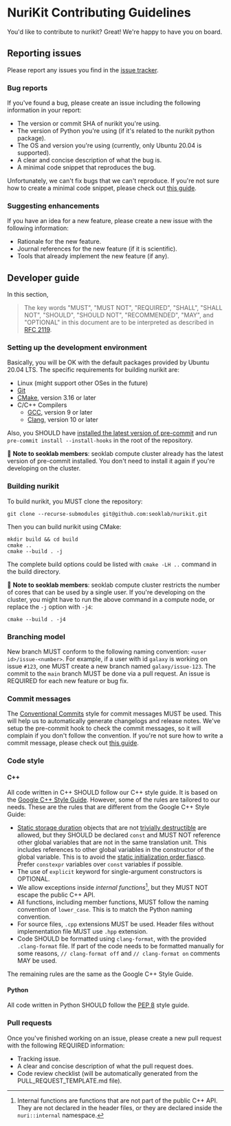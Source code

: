 # NuriKit Contributing Guidelines

You'd like to contribute to nurikit? Great! We're happy to have you on board.

## Reporting issues

Please report any issues you find in the
[issue tracker](https://github.com/seoklab/nurikit/issues).

### Bug reports

If you've found a bug, please create an issue including the following
information in your report:

- The version or commit SHA of nurikit you're using.
- The version of Python you're using (if it's related to the nurikit
  python package).
- The OS and version you're using (currently, only Ubuntu 20.04 is supported).
- A clear and concise description of what the bug is.
- A minimal code snippet that reproduces the bug.

Unfortunately, we can't fix bugs that we can't reproduce. If you're not sure
how to create a minimal code snippet, please check out
[this guide](https://stackoverflow.com/help/minimal-reproducible-example).

### Suggesting enhancements

If you have an idea for a new feature, please create a new issue with the
following information:

- Rationale for the new feature.
- Journal references for the new feature (if it is scientific).
- Tools that already implement the new feature (if any).

## Developer guide

In this section,

> The key words "MUST", "MUST NOT", "REQUIRED", "SHALL", "SHALL NOT", "SHOULD",
> "SHOULD NOT", "RECOMMENDED",  "MAY", and "OPTIONAL" in this document are to be
> interpreted as described in [RFC 2119](https://www.ietf.org/rfc/rfc2119.txt).

### Setting up the development environment

Basically, you will be OK with the default packages provided by Ubuntu 20.04
LTS. The specific requirements for building nurikit are:

- Linux (might support other OSes in the future)
- [Git](https://git-scm.com/)
- [CMake](https://cmake.org/), version 3.16 or later
- C/C++ Compilers
  - [GCC](https://gcc.gnu.org/), version 9 or later
  - [Clang](https://clang.llvm.org/), version 10 or later

Also, you SHOULD have
[installed the latest version of pre-commit](https://pre-commit.com/#install)
and run `pre-commit install --install-hooks` in the root of the repository.

:ledger: **Note to seoklab members**: seoklab compute cluster already has the
latest version of pre-commit installed. You don't need to install it again if
you're developing on the cluster.

### Building nurikit

To build nurikit, you MUST clone the repository:

```shellscript
git clone --recurse-submodules git@github.com:seoklab/nurikit.git
```

Then you can build nurikit using CMake:

```shellscript
mkdir build && cd build
cmake ..
cmake --build . -j
```

The complete build options could be listed with `cmake -LH ..` command in the
build directory.

:ledger: **Note to seoklab members**: seoklab compute cluster restricts the
number of cores that can be used by a single user. If you're developing on the
cluster, you might have to run the above command in a compute node, or replace
the `-j` option with `-j4`:

```shellscript
cmake --build . -j4
```

### Branching model

New branch MUST conform to the following naming convention:
`<user id>/issue-<number>`. For example, if a user with id `galaxy` is working
on issue `#123`, one MUST create a new branch named `galaxy/issue-123`. The
commit to the `main` branch MUST be done via a pull request. An issue is
REQUIRED for each new feature or bug fix.

### Commit messages

The [Conventional Commits](https://www.conventionalcommits.org/en/v1.0.0/) style
for commit messages MUST be used. This will help us to automatically generate
changelogs and release notes. We've setup the pre-commit hook to check the
commit messages, so it will complain if you don't follow the convention. If
you're not sure how to write a commit message, please check out
[this guide](https://www.conventionalcommits.org/en/v1.0.0/#summary).

### Code style

#### C++

All code written in C++ SHOULD follow our C++ style guide. It is based on the
[Google C++ Style Guide](https://google.github.io/styleguide/cppguide.html).
However, some of the rules are tailored to our needs. These are the rules that
are different from the Google C++ Style Guide:

- [Static storage duration](http://en.cppreference.com/w/cpp/language/storage_duration#Storage_duration) objects that are not
  [trivially destructible](http://en.cppreference.com/w/cpp/types/is_destructible)
  are allowed, but they SHOULD be declared `const` and MUST NOT reference other
  global variables that are not in the same translation unit. This includes
  references to other global variables in the constructor of the global
  variable. This is to avoid the
  [static initialization order fiasco](https://isocpp.org/wiki/faq/ctors#static-init-order).
  Prefer `constexpr` variables over `const` variables if possible.
- The use of `explicit` keyword for single-argument constructors is OPTIONAL.
- We allow exceptions inside *internal functions*[^1], but they MUST NOT escape
  the public C++ API.
- All functions, including member functions, MUST follow the
  naming convention of `lower_case`. This is to match the Python naming
  convention.
- For source files, `.cpp` extensions MUST be used. Header files without
  implementation file MUST use `.hpp` extension.
- Code SHOULD be formatted using `clang-format`, with the provided
  `.clang-format` file. If part of the code needs to be formatted manually
  for some reasons, `// clang-format off` and `// clang-format on` comments MAY
  be used.

[^1]: Internal functions are functions that are not part of the public C++
      API. They are not declared in the header files, or they are declared
      inside the `nuri::internal` namespace.

The remaining rules are the same as the Google C++ Style Guide.

#### Python

All code written in Python SHOULD follow the
[PEP 8](https://www.python.org/dev/peps/pep-0008/) style guide.

### Pull requests

Once you've finished working on an issue, please create a new pull request with
the following REQUIRED information:

- Tracking issue.
- A clear and concise description of what the pull request does.
- Code review checklist (will be automatically generated from the
  PULL_REQUEST_TEMPLATE.md file).
